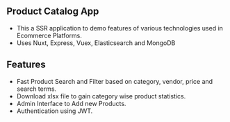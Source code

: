 ## Product Catalog App
 - This a SSR application to demo features of various technologies used in Ecommerce Platforms.
 - Uses Nuxt, Express, Vuex, Elasticsearch and MongoDB 

## Features
 - Fast Product Search and Filter based on category, vendor, price and search terms. 
 - Download xlsx file to gain category wise product statistics. 
 - Admin Interface to Add new Products.
 - Authentication using JWT.
 
